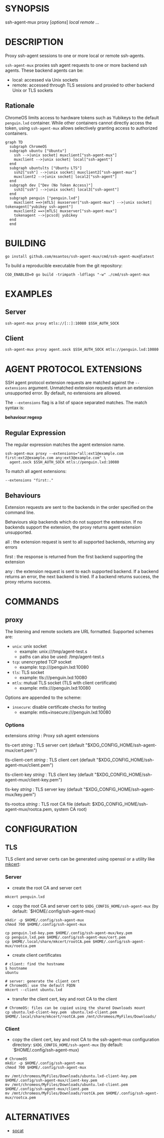 # SYNOPSIS

ssh-agent-mux proxy [*options*] *local* *remote* *...*

# DESCRIPTION

Proxy ssh-agent sessions to one or more local or remote ssh-agents.

`ssh-agent-mux` proxies ssh agent requests to one or more backend ssh
agents. These backend agents can be:
* local: accessed via Unix sockets
* remote: accessed through TLS sessions and proxied to other backend
  Unix or TLS sockets

## Rationale

ChromeOS limits access to hardware tokens such as Yubikeys to the
default `penguin.lxd` container. While other containers cannot directly
access the token, using `ssh-agent-mux` allows selectively granting
access to authorized containers.

```mermaid
graph TD
  subgraph ChromeOS
  subgraph ubuntu ["Ubuntu"]
    ssh -->|unix socket| muxclient["ssh-agent-mux"]
    muxclient -->|unix socket| local["ssh-agent"]
  end
  subgraph ubuntults ["Ubuntu LTS"]
    ssh2["ssh"] -->|unix socket| muxclient2["ssh-agent-mux"]
    muxclient2 -->|unix socket| local2["ssh-agent"]
  end
  subgraph dev ["Dev (No Token Access)"]
    ssh3["ssh"] -->|unix socket| local3["ssh-agent"]
  end
  subgraph penguin ["penguin.lxd"]
    muxclient ==>|mTLS| muxserver["ssh-agent-mux"] -->|unix socket| tokenagent["yubikey ssh-agent"]
    muxclient2 ==>|mTLS| muxserver["ssh-agent-mux"]
    tokenagent -->|pcscd| yubikey
  end
  end
```

# BUILDING

```
go install github.com/msantos/ssh-agent-mux/cmd/ssh-agent-mux@latest
```

To build a reproducible executable from the git repository:

```
CGO_ENABLED=0 go build -trimpath -ldflags "-w" ./cmd/ssh-agent-mux
```

# EXAMPLES

## Server

```
ssh-agent-mux proxy mtls://[::]:10080 $SSH_AUTH_SOCK
```

## Client

```
ssh-agent-mux proxy agent.sock $SSH_AUTH_SOCK mtls://penguin.lxd:10080
```

# AGENT PROTOCOL EXTENSIONS

SSH agent protocol extension requests are matched against the
`--extensions` argument. Unmatched extension requests return an extension
unsupported error. By default, no extensions are allowed.

The `--extensions` flag is a list of space separated matches. The match
syntax is:

**behaviour**:**regexp**

## Regular Expression

The regular expression matches the agent extension name.

```
ssh-agent-mux proxy --extensions="all:ext1@example.com first:ext2@example.com any:ext3@example.com" \
  agent.sock $SSH_AUTH_SOCK mtls://penguin.lxd:10080
```

To match all agent extensions:

```
--extensions "first:."
```

## Behaviours

Extension requests are sent to the backends in the order specified on
the command line.

Behaviours skip backends which do not support the extension. If no
backends support the extension, the proxy returns agent extension
unsupported.

all
: the extension request is sent to all supported backends, returning any errors

first
: the response is returned from the first backend supporting the extension

any
: the extension request is sent to each supported backend. If a backend
returns an error, the next backend is tried. If a backend returns success,
the proxy returns success.

# COMMANDS

## proxy

The listening and remote sockets are URL formatted. Supported schemes are:

* `unix`: unix socket
  * example: unix:///tmp/agent-test.s
  * paths can also be used: /tmp/agent-test.s
* `tcp`: unencrypted TCP socket
  * example: tcp:///penguin.lxd:10080
* `tls`: TLS socket
  * example: tls:///penguin.lxd:10080
* `mtls`: mutual TLS socket (TLS with client certificate)
  * example: mtls:///penguin.lxd:10080

Options are appended to the scheme:
* `insecure`: disable certificate checks for testing
  * example: mtls+insecure:///penguin.lxd:10080

### Options

extensions *string*
: Proxy ssh agent extensions

tls-cert *string*
: TLS server cert (default "$XDG_CONFIG_HOME/ssh-agent-mux/cert.pem")

tls-client-cert *string*
: TLS client cert (default "$XDG_CONFIG_HOME/ssh-agent-mux/client.pem")

tls-client-key *string*
: TLS client key (default "$XDG_CONFIG_HOME/ssh-agent-mux/client-key.pem")

tls-key *string*
: TLS server key (default "$XDG_CONFIG_HOME/ssh-agent-mux/key.pem")

tls-rootca *string*
: TLS root CA file (default: $XDG_CONFIG_HOME/ssh-agent-mux/rootca.pem, system CA root)

# CONFIGURATION

## TLS

TLS client and server certs can be generated using openssl or a utility
like [mkcert](https://github.com/FiloSottile/mkcert):

### Server

* create the root CA and server cert

```
mkcert penguin.lxd
```

* copy the root CA and server cert to `$XDG_CONFIG_HOME/ssh-agent-mux` (by default: `$HOME/.config/ssh-agent-mux)

```
mkdir -p $HOME/.config/ssh-agent-mux
chmod 700 $HOME/.config/ssh-agent-mux

cp penguin.lxd-key.pem $HOME/.config/ssh-agent-mux/key.pem
cp penguin.lxd.pem $HOME/.config/ssh-agent-mux/cert.pem
cp $HOME/.local/share/mkcert/rootCA.pem $HOME/.config/ssh-agent-mux/rootca.pem
```

* create client certificates

```
# client: find the hostname
$ hostname
ubuntu

# server: generate the client cert
# ChromeOS: use the default FQDN
mkcert --client ubuntu.lxd
```

* transfer the client cert, key and root CA to the client

```
# ChromeOS: files can be copied using the shared Downloads mount
cp ubuntu.lxd-client-key.pem  ubuntu.lxd-client.pem $HOME/.local/share/mkcert/rootCA.pem /mnt/chromeos/MyFiles/Downloads/
```

### Client

* copy the client cert, key and root CA to the ssh-agent-mux
  configuration directory: `$XDG_CONFIG_HOME/ssh-agent-mux` (by default:
  `$HOME/.config/ssh-agent-mux)

```
# ChromeOS
mkdir -p $HOME/.config/ssh-agent-mux
chmod 700 $HOME/.config/ssh-agent-mux

mv /mnt/chromeos/MyFiles/Downloads/ubuntu.lxd-client-key.pem $HOME/.config/ssh-agent-mux/client-key.pem
mv /mnt/chromeos/MyFiles/Downloads/ubuntu.lxd-client.pem $HOME/.config/ssh-agent-mux/client.pem
mv /mnt/chromeos/MyFiles/Downloads/rootCA.pem $HOME/.config/ssh-agent-mux/rootca.pem
```

# ALTERNATIVES

* [socat](http://www.dest-unreach.org/socat/)
